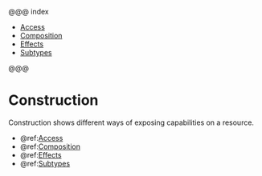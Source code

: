 @@@  index

* [Access](access.md)
* [Composition](composition.md)
* [Effects](effects.md)
* [Subtypes](subtypes.md)

@@@

# Construction

Construction shows different ways of exposing capabilities on a resource.

* @ref:[Access](access.md)
* @ref:[Composition](composition.md)
* @ref:[Effects](effects.md)
* @ref:[Subtypes](subtypes.md)
